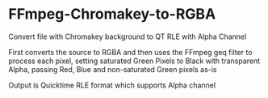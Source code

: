 # FFmpeg-Chromakey-to-RGBA
Convert file with Chromakey background to QT RLE with Alpha Channel

First converts the source to RGBA  and then uses the FFmpeg geq filter to process each pixel, setting saturated Green Pixels to Black with transparent Alpha, passing Red, Blue and non-saturated Green pixels as-is

Output is Quicktime RLE format which supports Alpha channel
